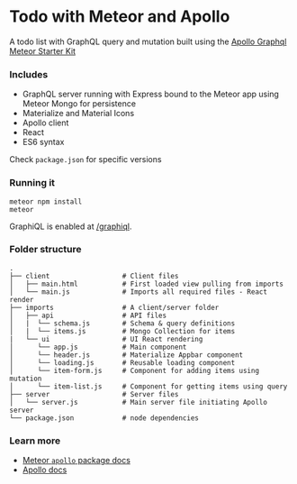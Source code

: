 # Todo with Meteor and Apollo

A todo list with GraphQL query and mutation built using the  [Apollo Graphql Meteor Starter Kit](https://github.com/apollographql/meteor-starter-kit)

### Includes
- GraphQL server running with Express bound to the Meteor app using Meteor Mongo for persistence
- Materialize and Material Icons
- Apollo client
- React
- ES6 syntax

Check `package.json` for specific versions

### Running it

```
meteor npm install
meteor
```

GraphiQL is enabled at [/graphiql](http://localhost:3000/graphiql).

### Folder structure
    .
    ├── client                  # Client files
    │   ├── main.html           # First loaded view pulling from imports
    │   └── main.js             # Imports all required files - React render
    ├── imports                 # A client/server folder
    │   ├── api                 # API files
    │   |  └── schema.js        # Schema & query definitions
    │   |  └── items.js         # Mongo Collection for items
    |   └── ui                  # UI React rendering
    │      └── app.js           # Main component
    │      └── header.js        # Materialize Appbar component
    │      └── loading.js       # Reusable loading component
    │      └── item-form.js     # Component for adding items using mutation
    │      └── item-list.js     # Component for getting items using query
    ├── server                  # Server files
    │   └── server.js           # Main server file initiating Apollo server
    └── package.json            # node dependencies


### Learn more

- [Meteor `apollo` package docs](http://dev.apollodata.com/core/meteor.html)
- [Apollo docs](http://dev.apollodata.com/)
